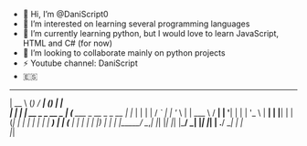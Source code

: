 - 👋 Hi, I’m @DaniScript0
- 👀 I’m interested on learning several programming languages
- 🌱 I’m currently learning python, but I would love to learn JavaScript, HTML and C# (for now)
- 💞️ I’m looking to collaborate mainly on python projects
- ⚡ Youtube channel: DaniScript
- 🇪🇸 

<!---
DaniScript0/DaniScript0 is a ✨ special ✨ repository because its `README.md` (this file) appears on your GitHub profile.
You can click the Preview link to take a look at your changes.
--->
  _____                    _    _____                 _           _   
 |  __ \                  (_)  / ____|               (_)         | |  
 | |  | |   __ _   _ __    _  | (___     ___   _ __   _   _ __   | |_ 
 | |  | |  / _` | | '_ \  | |  \___ \   / __| | '__| | | | '_ \  | __|
 | |__| | | (_| | | | | | | |  ____) | | (__  | |    | | | |_) | | |_ 
 |_____/   \__,_| |_| |_| |_| |_____/   \___| |_|    |_| | .__/   \__|
                                                         | |          
                                                         |_|          


